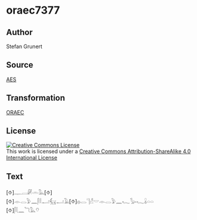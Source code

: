 # oraec7377

## Author

Stefan Grunert

## Source

[AES](https://github.com/simondschweitzer/aes)

## Transformation

[ORAEC](https://oraec.github.io/)

## License

<a rel="license" href="http://creativecommons.org/licenses/by-sa/4.0/"><img alt="Creative Commons License" style="border-width:0" src="https://i.creativecommons.org/l/by-sa/4.0/88x31.png" /></a><br />This work is licensed under a <a rel="license" href="http://creativecommons.org/licenses/by-sa/4.0/">Creative Commons Attribution-ShareAlike 4.0 International License</a>

## Text

[⯑]𓊃𓐙𓏞𓏛𓅓[⯑]<br>
[⯑]𓁹𓂋𓅱𓈖𓋴𓎛𓂝𓃶𓂝𓄿[⯑]𓐍𓂋𓊹𓀭𓎟𓁹𓂋𓅱𓈖𓆑𓅭𓆑𓏇𓏏𓏏<br>
[⯑]𓋴𓇛𓈖𓆓𓅓𓄣<br>
